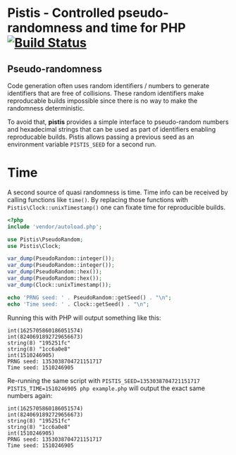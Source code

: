 # Pistis - Controlled pseudo-randomness and time for PHP [![Build Status](https://travis-ci.org/lstrojny/pistis.svg?branch=master)](https://travis-ci.org/lstrojny/pistis)

## Pseudo-randomness

Code generation often uses random identifiers / numbers to generate identifiers that are free of collisions. These 
random identifiers make reproducable builds impossible since there is no way to make the randomness deterministic.

To avoid that, **pistis** provides a simple interface to pseudo-random numbers and hexadecimal strings that can be used
as part of identifiers enabling reproducable builds. Pistis allows passing a previous seed as an environment variable
`PISTIS_SEED` for a second run.

# Time
A second source of quasi randomness is time. Time info can be received by calling functions like `time()`. By replacing
those functions with `Pistis\Clock::unixTimestamp()` one can fixate time for reproducible builds.

```php
<?php
include 'vendor/autoload.php';

use Pistis\PseudoRandom;
use Pistis\Clock;

var_dump(PseudoRandom::integer());
var_dump(PseudoRandom::integer());
var_dump(PseudoRandom::hex());
var_dump(PseudoRandom::hex());
var_dump(Clock::unixTimestamp());

echo 'PRNG seed: ' . PseudoRandom::getSeed() . "\n";
echo 'Time seed: ' . Clock::getSeed() . "\n";
```

Running this with PHP will output something like this:

```
int(1625705860186051574)
int(8240691892729656673)
string(8) "195251fc"
string(8) "1cc6a0e8"
int(1510246905)
PRNG seed: 1353038704721151717
Time seed: 1510246905
```

Re-running the same script with `PISTIS_SEED=1353038704721151717 PISTIS_TIME=1510246905 php example.php` will output the exact same numbers
again:

```
int(1625705860186051574)
int(8240691892729656673)
string(8) "195251fc"
string(8) "1cc6a0e8"
int(1510246905)
PRNG seed: 1353038704721151717
Time seed: 1510246905
```
